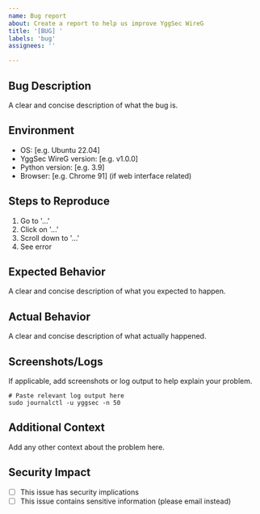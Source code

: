 ```yaml
---
name: Bug report
about: Create a report to help us improve YggSec WireG
title: '[BUG] '
labels: 'bug'
assignees: ''

---
```


## Bug Description
A clear and concise description of what the bug is.

## Environment
- OS: [e.g. Ubuntu 22.04]
- YggSec WireG version: [e.g. v1.0.0]
- Python version: [e.g. 3.9]
- Browser: [e.g. Chrome 91] (if web interface related)

## Steps to Reproduce
1. Go to '...'
2. Click on '...'
3. Scroll down to '...'
4. See error

## Expected Behavior
A clear and concise description of what you expected to happen.

## Actual Behavior
A clear and concise description of what actually happened.

## Screenshots/Logs
If applicable, add screenshots or log output to help explain your problem.

```
# Paste relevant log output here
sudo journalctl -u yggsec -n 50
```

## Additional Context
Add any other context about the problem here.

## Security Impact
- [ ] This issue has security implications
- [ ] This issue contains sensitive information (please email instead)